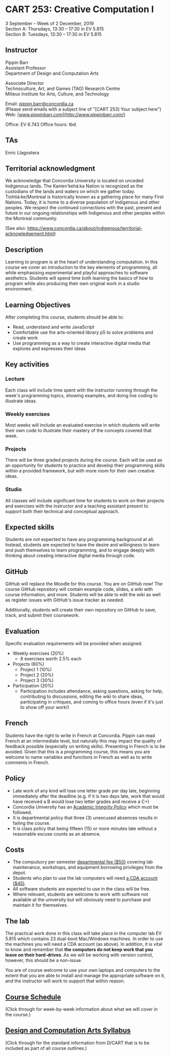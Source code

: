 # CART 253: Creative Computation I

3 September – Week of 2 December, 2019  
Section A: Thursdays, 13:30 – 17:30 in EV 5.815  
Section B: Tuesdays, 13:30 – 17:30 in EV 5.815  


## Instructor

Pippin Barr  
Assistant Professor  
Department of Design and Computation Arts  

Associate Director  
Technoculture, Art, and Games (TAG) Research Centre  
Milieux Institute for Arts, Culture, and Technology

Email: [pippin.barr@concordia.ca](mailto:pippin.barr@concordia.ca)  
(Please send emails with a subject line of "[CART 253] Your subject here")  
Web: [www.pippinbarr.com](http://www.pippinbarr.com/)  

Office: EV 6.743
Office hours: tbd.


## TAs

Enric Llagostera <email to come>


## Territorial acknowledgment

We acknowledge that Concordia University is located on unceded Indigenous lands. The Kanien’kehá:ka Nation is recognized as the custodians of the lands and waters on which we gather today. Tiohtiá:ke/Montreal is historically known as a gathering place for many First Nations. Today, it is home to a diverse population of Indigenous and other peoples. We respect the continued connections with the past, present and future in our ongoing relationships with Indigenous and other peoples within the Montreal community.

(See also: https://www.concordia.ca/about/indigenous/territorial-acknowledgement.html)


## Description

Learning to program is at the heart of understanding computation. In this course we cover an introduction to the key elements of programming, all while emphasising experimental and playful approaches to software aesthetics. Students will spend time both learning the basics of how to program while also producing their own original work in a studio environment.


## Learning Objectives

After completing this course, students should be able to:

* Read, understand and write JavaScript
* Comfortable use the arts-oriented library p5 to solve problems and create work
* Use programming as a way to create interactive digital media that explores and expresses their ideas


## Key activities

### Lecture
Each class will include time spent with the instructor running through the week's programming topics, showing examples, and doing live coding to illustrate ideas.

### Weekly exercises
Most weeks will include an evaluated exercise in which students will write their own code to illustrate their mastery of the concepts covered that week.

### Projects
There will be three graded projects during the course. Each will be used as an opportunity for students to practice and develop their programming skills within a provided framework, but with more room for their own creative ideas.

### Studio
All classes will include significant time for students to work on their projects and exercises with the instructor and a teaching assistant present to support both their technical and conceptual approach.


## Expected skills

Students are _not_ expected to have any programming background at all. Instead, students are expected to have the desire and willingness to learn and push themselves to learn programming, and to engage deeply with thinking about creating interactive digital media through code.


## GitHub

GitHub will replace the Moodle for this course. You are on GitHub now! The course GitHub repository will contain example code, slides, a wiki with course information, and more. Students will be able to edit the wiki as well as register issues with GitHub's issue tracker as needed.

Additionally, students will create their own repository on GitHub to save, track, and submit their coursework.


## Evaluation

Specific evaluation requirements will be provided when assigned.

* Weekly exercises (20%)
   * 8 exercises worth 2.5% each
* Projects (60%)
  * Project 1 (10%)
  * Project 2 (20%)
  * Project 3 (30%)
* Participation (20%)
   * Participation includes attendance, asking questions, asking for help, contributing to discussions, editing the wiki to share ideas, participating in critiques, and coming to office hours (even if it's just to show off your work!)


## French

Students have the right to write in French at Concordia. Pippin can read French at an intermediate level, but naturally this may impact the quality of feedback possible (especially on writing skills). Presenting in French is to be avoided. Given that this is a programming course, this means you are welcome to name variables and functions in French as well as to write comments in French.


## Policy

* Late work of any kind will lose one letter grade per day late, beginning immediately after the deadline (e.g. if it is two days late, work that would have received a B would lose two letter grades and receive a C+)
* Concordia University has an [Academic Integrity Policy](https://www.concordia.ca/students/academic-integrity.html) which must be followed.
* It is departmental policy that three (3) unexcused absences results in failing the course.
* It is class policy that being fifteen (15) or more minutes late without a reasonable excuse counts as an absence.


## Costs

* The compulsory per semester [departmental fee ($50)](https://stores.concordia.ca/usage-of-consumable-materials-at-d-cart-labs-and-equipment-borrowing-privileges-from-cda-197b1b.html) covering lab maintenance, workshops, and equipment borrowing privileges from the depot.
* Students who plan to use the lab computers will need [a CDA account ($45)](http://www.concordia.ca/finearts/cda/membership.html).
* All software students are expected to use in the class will be free.
* Where relevant, students are welcome to work with software not available at the university but will obviously need to purchase and maintain it for themselves.


## The lab

The practical work done in this class will take place in the computer lab EV 5.815 which contains 23 dual-boot Mac/Windows machines. In order to use the machines you will need a CDA account (as above). In addition, it is vital to know and remember that **the computers do not keep work that you leave on their hard-drives**. As we will be working with version control, however, this should be a non-issue.

You are of course welcome to use your own laptops and computers to the extent that you are able to install and manage the appropriate software on it, and the instructor will work to support that within reason.


## [Course Schedule](./Course-Schedule.md)

(Click through for week-by-week information about what we will cover in the course.)


## [Design and Computation Arts Syllabus](http://www.concordia.ca/content/dam/finearts/design/docs/DCART_Syllabus_2019%20Final.pdf)

(Click through for the standard information from D/CART that is to be included as part of all course outlines.)
